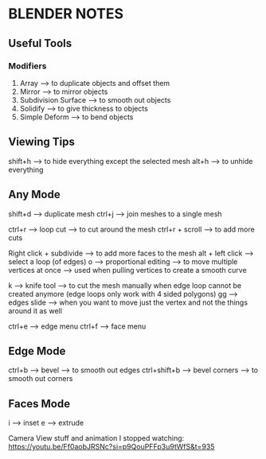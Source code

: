 # BLENDER NOTES

## Useful Tools
### Modifiers
1. Array --> to duplicate objects and offset them
2. Mirror --> to mirror objects
3. Subdivision Surface --> to smooth out objects
4. Solidify --> to give thickness to objects
5. Simple Deform --> to bend objects

## Viewing Tips
shift+h --> to hide everything except the selected mesh
alt+h --> to unhide everything

## Any Mode
shift+d --> duplicate mesh
ctrl+j --> join meshes to a single mesh

ctrl+r --> loop cut --> to cut around the mesh
ctrl+r + scroll --> to add more cuts

Right click + subdivide --> to add more faces to the mesh
alt + left click --> select a loop (of edges)
o --> proportional editing --> to move multiple vertices at once --> used when pulling vertices to create a smooth curve

k --> knife tool --> to cut the mesh manually when edge loop cannot be created anymore (edge loops only work with 4 sided polygons)
gg --> edges slide --> when you want to move just the vertex and not the things around it as well

ctrl+e --> edge menu
ctrl+f --> face menu

## Edge Mode
ctrl+b --> bevel --> to smooth out edges
ctrl+shift+b --> bevel corners --> to smooth out corners

## Faces Mode
i --> inset
e --> extrude


Camera View stuff and animation I stopped watching:
https://youtu.be/Ff0aobJRSNc?si=p9QouPFFp3u9tWfS&t=935
